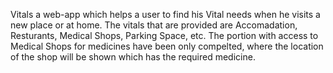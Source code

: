 Vitals a web-app which helps a user to find his Vital needs when he visits a new place or at home.
The vitals that are provided are Accomadation, Resturants, Medical Shops, Parking Space, etc.
The portion with access to Medical Shops for medicines have been only compelted, where the location of the shop will be shown which has the required medicine.
